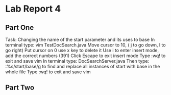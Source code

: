 # Lab Report 4
## Part One
Task: Changing the name of the start parameter and its uses to base
In terminal type: vim TestDocSearch.java
Move cursor to 10, ( j to go down, l to go right)
Put cursor on 0 use x key to delete it
Use i to enter insert mode, add the correct numbers (391)
Click Escape to exit insert mode
Type :wq! to exit and save vim
In terminal type: DocSearchServer.java
Then type: :%s/start/base/g to find and replace all instances of start with base in the whole file
Type :wq! to exit and save vim

## Part Two
